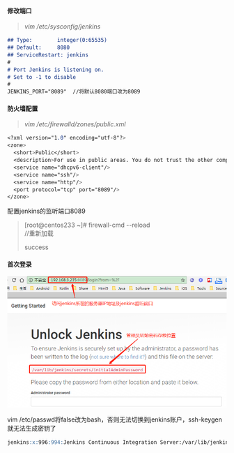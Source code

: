 #### 修改端口

> _vim /etc/sysconfig/jenkins_

```markdown
## Type:        integer(0:65535)
## Default:     8080
## ServiceRestart: jenkins
#
# Port Jenkins is listening on.
# Set to -1 to disable
#
JENKINS_PORT="8089"  //将默认8080端口改为8089
```

#### 防火墙配置

> _vim /etc/firewalld/zones/public.xml_

```css
<?xml version="1.0" encoding="utf-8"?>
<zone>
  <short>Public</short>
  <description>For use in public areas. You do not trust the other computers on networks to not harm your computer. Only selected incoming connections are accepted.</description>
  <service name="dhcpv6-client"/>
  <service name="ssh"/>
  <service name="http"/>
  <port protocol="tcp" port="8089"/>
</zone>
```

配置jenkins的监听端口8089

> \[root@centos233 ~\]\# firewall-cmd --reload  
>    //重新加载
>
> success

#### 首次登录

![](/assets/jenkins/jenkins_login.png)

vim /etc/passwd将false改为bash，否则无法切换到jenkins账户，ssh-keygen就无法生成密钥了

```markdown
jenkins:x:996:994:Jenkins Continuous Integration Server:/var/lib/jenkins:/bin/false -> bash
```



